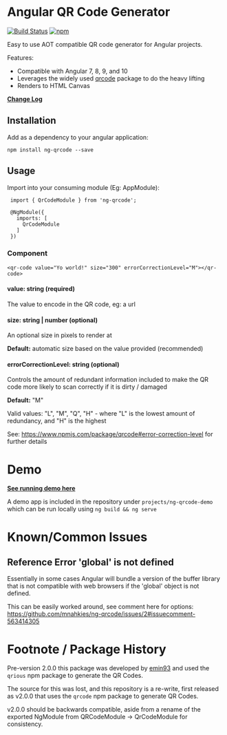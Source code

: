 # Angular QR Code Generator

[![Build Status](https://travis-ci.org/mnahkies/ng-qrcode.svg?branch=master)](https://travis-ci.org/mnahkies/ng-qrcode)
[![npm](https://img.shields.io/npm/v/ng-qrcode.svg)](https://www.npmjs.com/package/ng-qrcode)

Easy to use AOT compatible QR code generator for Angular projects.

Features:
* Compatible with Angular 7, 8, 9, and 10
* Leverages the widely used [qrcode](https://www.npmjs.com/package/qrcode) 
  package to do the heavy lifting
* Renders to HTML Canvas

**[Change Log](CHANGES.md)**

## Installation
Add as a dependency to your angular application:

    npm install ng-qrcode --save

## Usage
Import into your consuming module (Eg: AppModule):

     import { QrCodeModule } from 'ng-qrcode';
     
     @NgModule({
       imports: [
         QrCodeModule
       ]
     })

### Component

    <qr-code value="Yo world!" size="300" errorCorrectionLevel="M"></qr-code>

#### value: string (required)  
The value to encode in the QR code, eg: a url

#### size: string | number (optional)
An optional size in pixels to render at

**Default:** automatic size based on the value provided (recommended)

#### errorCorrectionLevel: string (optional)
Controls the amount of redundant information included to make the QR code 
more likely to scan correctly if it is dirty / damaged

**Default:** "M"

Valid values: "L", "M", "Q", "H" - where "L" is the lowest 
amount of redundancy, and "H" is the highest

See: https://www.npmjs.com/package/qrcode#error-correction-level for further details

# Demo
**[See running demo here](https://mnahkies.github.io/ng-qrcode/)**  

A demo app is included in the repository under `projects/ng-qrcode-demo` which can be 
run locally using `ng build && ng serve`

# Known/Common Issues

## Reference Error 'global' is not defined
Essentially in some cases Angular will bundle a version of the buffer library that is not
compatible with web browsers if the 'global' object is not defined.

This can be easily worked around, see comment here for options:
https://github.com/mnahkies/ng-qrcode/issues/2#issuecomment-563414305

# Footnote / Package History

Pre-version 2.0.0 this package was developed by [emin93](https://github.com/emin93) and used the `qrious`
npm package to generate the QR Codes.

The source for this was lost, and this repository is a re-write, first released 
as v2.0.0 that uses the `qrcode` npm package to generate QR Codes.

v2.0.0 should be backwards compatible, aside from a rename of the exported NgModule from 
QRCodeModule -> QrCodeModule for consistency. 
